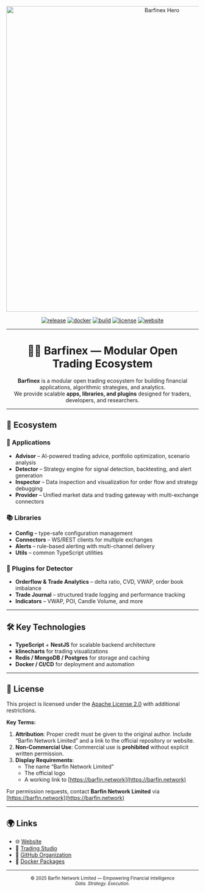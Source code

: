 <!-- ========================================================== -->
<!-- 🦸‍♂️  Barfinex README — Modular Open Trading Ecosystem -->
<!-- ========================================================== -->

<p align="center">
  <a href="https://barfin.network/">
    <picture>
      <source srcset="https://raw.githubusercontent.com/barfinex/.public/main/superhero_optimized.webp" type="image/webp">
      <img src="https://raw.githubusercontent.com/barfinex/.public/main/superhero_optimized.png" alt="Barfinex Hero" width="800">
    </picture>
  </a>
</p>

<div align="center">

[![release](https://img.shields.io/github/v/release/barfinex/apps-monorepo?logo=github&color=2ea043)](https://github.com/barfinex/apps-monorepo/releases)
[![docker](https://img.shields.io/badge/docker-ghcr.io%2Fbarfinex-blue?logo=docker)](https://ghcr.io/barfinex)
[![build](https://img.shields.io/github/actions/workflow/status/barfinex/apps-monorepo/build.yml?label=build&logo=githubactions)](https://github.com/barfinex/apps-monorepo/actions)
[![license](https://img.shields.io/badge/license-Apache%202.0-lightgrey)](LICENSE)
[![website](https://img.shields.io/badge/website-barfin.network-red?logo=firefoxbrowser)](https://barfin.network/)

---

# 🦸‍♂️ Barfinex — Modular Open Trading Ecosystem

**Barfinex** is a modular open trading ecosystem for building financial applications, algorithmic strategies, and analytics.  
We provide scalable **apps, libraries, and plugins** designed for traders, developers, and researchers.

</div>

---

## 🚀 Ecosystem

### 🧩 Applications
- **Advisor** – AI-powered trading advice, portfolio optimization, scenario analysis  
- **Detector** – Strategy engine for signal detection, backtesting, and alert generation  
- **Inspector** – Data inspection and visualization for order flow and strategy debugging  
- **Provider** – Unified market data and trading gateway with multi-exchange connectors  

### 📚 Libraries
- **Config** – type-safe configuration management  
- **Connectors** – WS/REST clients for multiple exchanges  
- **Alerts** – rule-based alerting with multi-channel delivery  
- **Utils** – common TypeScript utilities  

### 🔌 Plugins for Detector
- **Orderflow & Trade Analytics** – delta ratio, CVD, VWAP, order book imbalance  
- **Trade Journal** – structured trade logging and performance tracking  
- **Indicators** – VWAP, POI, Candle Volume, and more  

---

## 🛠️ Key Technologies
- **TypeScript** + **NestJS** for scalable backend architecture  
- **klinecharts** for trading visualizations  
- **Redis / MongoDB / Postgres** for storage and caching  
- **Docker / CI/CD** for deployment and automation  

---

## 📄 License
This project is licensed under the [Apache License 2.0](LICENSE) with additional restrictions.

**Key Terms:**
1. **Attribution**: Proper credit must be given to the original author. Include  
   “Barfin Network Limited” and a link to the official repository or website.  
2. **Non-Commercial Use**: Commercial use is **prohibited** without explicit written permission.  
3. **Display Requirements**:  
   - The name “Barfin Network Limited”  
   - The official logo  
   - A working link to [https://barfin.network](https://barfin.network)

For permission requests, contact **Barfin Network Limited** via  
[https://barfin.network](https://barfin.network)

---

## 🌍 Links
- 🌐 [Website](https://barfin.network)  
- 🧭 [Trading Studio](https://studio.barfinex.com)  
- 💼 [GitHub Organization](https://github.com/barfinex)  
- 🧱 [Docker Packages](https://ghcr.io/barfinex)

---

<div align="center">
  <sub>© 2025 Barfin Network Limited — Empowering Financial Intelligence</sub><br/>
  <sub><em>Data. Strategy. Execution.</em></sub>
</div>
